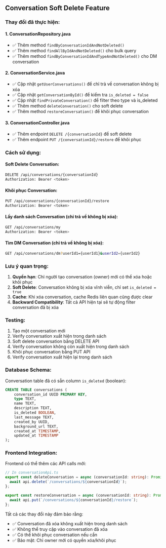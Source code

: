 ## Conversation Soft Delete Feature

### Thay đổi đã thực hiện:

#### 1. **ConversationRepository.java**
- ✅ Thêm method `findByConversationIdAndNotDeleted()` 
- ✅ Thêm method `findAllByIdAndNotDeleted()` cho bulk query
- ✅ Thêm method `findByConversationIdAndTypeAndNotDeleted()` cho DM conversation

#### 2. **ConversationService.java**
- ✅ Cập nhật `getUserConversations()` để chỉ trả về conversation không bị xóa
- ✅ Cập nhật `getConversationById()` để kiểm tra `is_deleted = false`
- ✅ Cập nhật `findPrivateConversation()` để filter theo type và is_deleted
- ✅ Thêm method `deleteConversation()` cho soft delete
- ✅ Thêm method `restoreConversation()` để khôi phục conversation

#### 3. **ConversationController.java**
- ✅ Thêm endpoint `DELETE /{conversationId}` để soft delete
- ✅ Thêm endpoint `PUT /{conversationId}/restore` để khôi phục

### Cách sử dụng:

#### Soft Delete Conversation:
```bash
DELETE /api/conversations/{conversationId}
Authorization: Bearer <token>
```

#### Khôi phục Conversation:
```bash
PUT /api/conversations/{conversationId}/restore
Authorization: Bearer <token>
```

#### Lấy danh sách Conversation (chỉ trả về không bị xóa):
```bash
GET /api/conversations/my
Authorization: Bearer <token>
```

#### Tìm DM Conversation (chỉ trả về không bị xóa):
```bash
GET /api/conversations/dm?userId1={userId1}&userId2={userId2}
```

### Lưu ý quan trọng:

1. **Quyền hạn**: Chỉ người tạo conversation (owner) mới có thể xóa hoặc khôi phục
2. **Soft Delete**: Conversation không bị xóa vĩnh viễn, chỉ set `is_deleted = true`
3. **Cache**: Khi xóa conversation, cache Redis liên quan cũng được clear
4. **Backward Compatibility**: Tất cả API hiện tại sẽ tự động filter conversation đã bị xóa

### Testing:

1. Tạo một conversation mới
2. Verify conversation xuất hiện trong danh sách
3. Soft delete conversation bằng DELETE API
4. Verify conversation không còn xuất hiện trong danh sách
5. Khôi phục conversation bằng PUT API
6. Verify conversation xuất hiện lại trong danh sách

### Database Schema:

Conversation table đã có sẵn column `is_deleted` (boolean):
```sql
CREATE TABLE conversations (
    conversation_id UUID PRIMARY KEY,
    type TEXT,
    name TEXT,
    description TEXT,
    is_deleted BOOLEAN,
    last_message TEXT,
    created_by UUID,
    background_url TEXT,
    created_at TIMESTAMP,
    updated_at TIMESTAMP
);
```

### Frontend Integration:

Frontend có thể thêm các API calls mới:

```typescript
// In conversationApi.ts
export const deleteConversation = async (conversationId: string): Promise<void> => {
  await api.delete(`/conversations/${conversationId}`);
};

export const restoreConversation = async (conversationId: string): Promise<void> => {
  await api.put(`/conversations/${conversationId}/restore`);
};
```

Tất cả các thay đổi này đảm bảo rằng:
- ✅ Conversation đã xóa không xuất hiện trong danh sách
- ✅ Không thể truy cập vào conversation đã xóa
- ✅ Có thể khôi phục conversation nếu cần
- ✅ Bảo mật: Chỉ owner mới có quyền xóa/khôi phục

